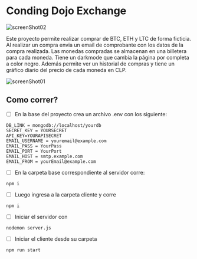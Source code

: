 # Conding Dojo Exchange

![screenShot02](https://user-images.githubusercontent.com/29648679/124052388-4e0e4780-d9ec-11eb-8adc-126bfbb30634.PNG)

Este proyecto permite realizar comprar de BTC, ETH y LTC de forma ficticia.
Al realizar un compra envia un email de comprobante con los datos de la compra realizada.
Las monedas compradas se almacenan en una billetera para cada moneda.
Tiene un darkmode que cambia la página por completa a color negro.
Además permite ver un historial de compras y tiene un gráfico diario del precio de cada moneda en CLP.

![screenShot01](https://user-images.githubusercontent.com/29648679/124051338-4fd70b80-d9ea-11eb-9a8a-896232a32e50.PNG)

## Como correr?

-   [ ]  En la base del proyecto crea un archivo .env con los siguiente:

```
DB_LINK = mongodb://localhost/yourdb
SECRET_KEY = YOURSECRET
API_KEY=YOURAPISECRET
EMAIL_USERNAME = youremail@example.com
EMAIL_PASS = YourPass
EMAIL_PORT = YourPort
EMAIL_HOST = smtp.example.com
EMAIL_FROM = yourEmail@example.com 
```
-   [ ]  En la carpeta base correspondiente al servidor corre:

```
npm i 
```

-   [ ] Luego ingresa a la carpeta cliente y corre
```
npm i
```

-   [ ] Iniciar el servidor con

```
nodemon server.js
```

-   [ ]  Iniciar el cliente desde su carpeta
```
npm run start 
``` 
